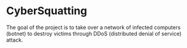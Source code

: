 # CyberSquatting
 The goal of the project is to take over a network of infected computers (botnet) to destroy victims through DDoS (distributed denial of service) attack.
